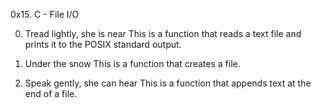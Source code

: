 0x15. C - File I/O

0. Tread lightly, she is near
This is a function that reads a text file and prints it to the POSIX standard output.

1. Under the snow
This is a function that creates a file.

2. Speak gently, she can hear
This is a function that appends text at the end of a file.
